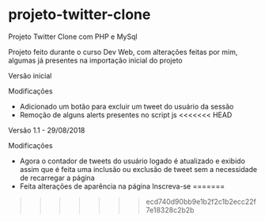 # projeto-twitter-clone
Projeto Twitter Clone com PHP e MySql

Projeto feito durante o curso Dev Web, com alterações feitas por mim, algumas já presentes na importação inicial do projeto

Versão inicial

Modificações

- Adicionado um botão para excluir um tweet do usuário da sessão
- Remoção de alguns alerts presentes no script js
<<<<<<< HEAD

Versão 1.1 - 29/08/2018

Modificações

- Agora o contador de tweets do usuário logado é atualizado e exibido assim que é feita uma inclusão ou exclusão de tweet sem a necessidade de recarregar a página
- Feita alterações de aparência na página Inscreva-se
=======
>>>>>>> ecd740d90bb9e1b2f2c1b2ecc22f7e18328c2b2b
